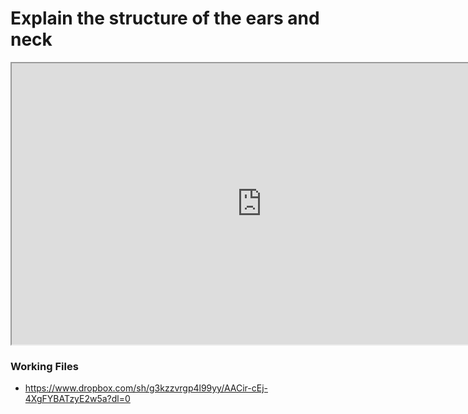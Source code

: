 # Explain the structure of the ears and neck

<p><iframe src="https://www.youtube.com/embed/g8ZWnUt-Kc0?rel=0" width="800" height="450" allowfullscreen="allowfullscreen" allow="accelerometer; autoplay; clipboard-write; encrypted-media; gyroscope; picture-in-picture"></iframe></p>
<h3>Working Files</h3>
<ul>
<li><a href="https://www.dropbox.com/sh/g3kzzvrgp4l99yy/AACir-cEj-4XgFYBATzyE2w5a?dl=0">https://www.dropbox.com/sh/g3kzzvrgp4l99yy/AACir-cEj-4XgFYBATzyE2w5a?dl=0</a></li>
</ul>
<p>&nbsp;</p>